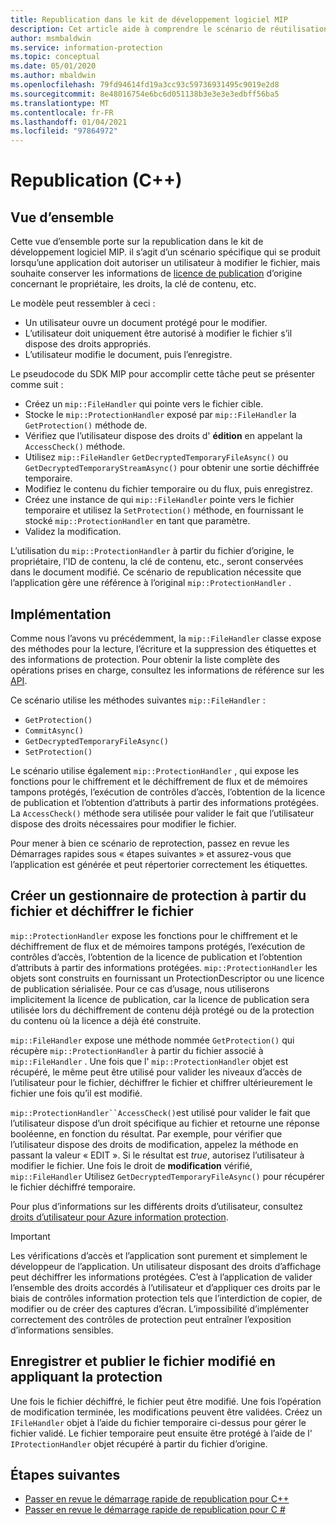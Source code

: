 ```yaml
---
title: Republication dans le kit de développement logiciel MIP
description: Cet article aide à comprendre le scénario de réutilisation du gestionnaire de protection dans les scénarios de republication.
author: msmbaldwin
ms.service: information-protection
ms.topic: conceptual
ms.date: 05/01/2020
ms.author: mbaldwin
ms.openlocfilehash: 79fd94614fd19a3cc93c59736931495c9019e2d8
ms.sourcegitcommit: 8e48016754e6bc6d051138b3e3e3e3edbff56ba5
ms.translationtype: MT
ms.contentlocale: fr-FR
ms.lasthandoff: 01/04/2021
ms.locfileid: "97864972"
---
```

# <a name="republishing-c"></a>Republication (C++)

## <a name="overview"></a>Vue d’ensemble

Cette vue d’ensemble porte sur la republication dans le kit de développement logiciel MIP. il s’agit d’un scénario spécifique qui se produit lorsqu’une application doit autoriser un utilisateur à modifier le fichier, mais souhaite conserver les informations de [licence de publication](https://techcommunity.microsoft.com/t5/enterprise-mobility-security/licenses-and-certificates-and-how-ad-rms-protects-and-consumes/ba-p/247309) d’origine concernant le propriétaire, les droits, la clé de contenu, etc.

Le modèle peut ressembler à ceci :

- Un utilisateur ouvre un document protégé pour le modifier.
- L’utilisateur doit uniquement être autorisé à modifier le fichier s’il dispose des droits appropriés.
- L’utilisateur modifie le document, puis l’enregistre.

Le pseudocode du SDK MIP pour accomplir cette tâche peut se présenter comme suit :

- Créez un `mip::FileHandler` qui pointe vers le fichier cible.
- Stocke le `mip::ProtectionHandler` exposé par `mip::FileHandler` la `GetProtection()` méthode de.
- Vérifiez que l’utilisateur dispose des droits d' **édition** en appelant la `AccessCheck()` méthode.
- Utilisez `mip::FileHandler` `GetDecryptedTemporaryFileAsync()` ou `GetDecryptedTemporaryStreamAsync()` pour obtenir une sortie déchiffrée temporaire.
- Modifiez le contenu du fichier temporaire ou du flux, puis enregistrez.
- Créez une instance de qui `mip::FileHandler` pointe vers le fichier temporaire et utilisez la `SetProtection()` méthode, en fournissant le stocké `mip::ProtectionHandler` en tant que paramètre.
- Validez la modification.

L’utilisation du `mip::ProtectionHandler` à partir du fichier d’origine, le propriétaire, l’ID de contenu, la clé de contenu, etc., seront conservées dans le document modifié. Ce scénario de republication nécessite que l’application gère une référence à l’original `mip::ProtectionHandler` .

## <a name="implementation"></a>Implémentation

Comme nous l’avons vu précédemment, la `mip::FileHandler` classe expose des méthodes pour la lecture, l’écriture et la suppression des étiquettes et des informations de protection. Pour obtenir la liste complète des opérations prises en charge, consultez les informations de référence sur les [API](./reference/class_mip_filehandler.md#summary).

Ce scénario utilise les méthodes suivantes `mip::FileHandler` :

- `GetProtection()`
- `CommitAsync()`
- `GetDecryptedTemporaryFileAsync()`
- `SetProtection()`

Le scénario utilise également `mip::ProtectionHandler` , qui expose les fonctions pour le chiffrement et le déchiffrement de flux et de mémoires tampons protégés, l’exécution de contrôles d’accès, l’obtention de la licence de publication et l’obtention d’attributs à partir des informations protégées. La `AccessCheck()` méthode sera utilisée pour valider le fait que l’utilisateur dispose des droits nécessaires pour modifier le fichier.

Pour mener à bien ce scénario de reprotection, passez en revue les Démarrages rapides sous « étapes suivantes » et assurez-vous que l’application est générée et peut répertorier correctement les étiquettes.

## <a name="create-a-protection-handler-from-the-file-and-decrypt-the-file"></a>Créer un gestionnaire de protection à partir du fichier et déchiffrer le fichier

`mip::ProtectionHandler` expose les fonctions pour le chiffrement et le déchiffrement de flux et de mémoires tampons protégés, l’exécution de contrôles d’accès, l’obtention de la licence de publication et l’obtention d’attributs à partir des informations protégées. `mip::ProtectionHandler` les objets sont construits en fournissant un ProtectionDescriptor ou une licence de publication sérialisée. Pour ce cas d’usage, nous utiliserons implicitement la licence de publication, car la licence de publication sera utilisée lors du déchiffrement de contenu déjà protégé ou de la protection du contenu où la licence a déjà été construite.

`mip::FileHandler` expose une méthode nommée `GetProtection()` qui récupère `mip::ProtectionHandler` à partir du fichier associé à `mip::FileHandler` . Une fois que l' `mip::ProtectionHandler` objet est récupéré, le même peut être utilisé pour valider les niveaux d’accès de l’utilisateur pour le fichier, déchiffrer le fichier et chiffrer ultérieurement le fichier une fois qu’il est modifié.

`mip::ProtectionHandler``AccessCheck()`est utilisé pour valider le fait que l’utilisateur dispose d’un droit spécifique au fichier et retourne une réponse booléenne, en fonction du résultat. Par exemple, pour vérifier que l’utilisateur dispose des droits de modification, appelez la méthode en passant la valeur « EDIT ». Si le résultat est *true*, autorisez l’utilisateur à modifier le fichier. Une fois le droit de **modification** vérifié, `mip::FileHandler` Utilisez `GetDecryptedTemporaryFileAsync()` pour récupérer le fichier déchiffré temporaire.

Pour plus d’informations sur les différents droits d’utilisateur, consultez [droits d’utilisateur pour Azure information protection](/azure/information-protection/configure-usage-rights).

 > [!IMPORTANT]
 > Les vérifications d’accès et l’application sont purement et simplement le développeur de l’application. Un utilisateur disposant des droits d’affichage peut déchiffrer les informations protégées. C’est à l’application de valider l’ensemble des droits accordés à l’utilisateur et d’appliquer ces droits par le biais de contrôles information protection tels que l’interdiction de copier, de modifier ou de créer des captures d’écran. L’impossibilité d’implémenter correctement des contrôles de protection peut entraîner l’exposition d’informations sensibles.

## <a name="save-and-publish-the-edited-file-by-applying-protection"></a>Enregistrer et publier le fichier modifié en appliquant la protection

Une fois le fichier déchiffré, le fichier peut être modifié. Une fois l’opération de modification terminée, les modifications peuvent être validées. Créez un `IFileHandler` objet à l’aide du fichier temporaire ci-dessus pour gérer le fichier validé. Le fichier temporaire peut ensuite être protégé à l’aide de l' `IProtectionHandler` objet récupéré à partir du fichier d’origine.

## <a name="next-steps"></a>Étapes suivantes

- [Passer en revue le démarrage rapide de republication pour C++](quick-file-republishing-cpp.md)
- [Passer en revue le démarrage rapide de republication pour C #](quick-file-republishing-csharp.md)